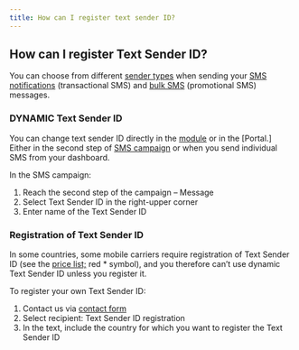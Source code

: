 ```yaml
---
title: How can I register text sender ID?
---
```


## How can I register Text Sender ID?
You can choose from different [sender types](sender-type.md#what-is-a-sender-type-and-how-can-i-use-it) when sending your [SMS notifications](https://www.bulkgate.com/en/solutions/sms/#sms-notification) (transactional SMS) and [bulk SMS](https://www.bulkgate.com/en/solutions/sms/#bulk-sms) (promotional SMS) messages. 

### DYNAMIC Text Sender ID
You can change text sender ID directly in the [module](https://www.bulkgate.com/en/sms-module/) or in the [Portal.] Either in the second step of [SMS campaign](creating-sms-campaign.md#how-do-i-create-sms-campaign) or when you send individual SMS from your dashboard. 

In the SMS campaign:
1.	Reach the second step of the campaign – Message
2.	Select Text Sender ID in the right-upper corner
3.	Enter name of the Text Sender ID

### Registration of Text Sender ID
In some countries, some mobile carriers require registration of Text Sender ID (see the [price list;](https://www.bulkgate.com/en/sms-price/) red * symbol), and you therefore can’t use dynamic Text Sender ID unless you register it. 

To register your own Text Sender ID:
1.	Contact us via [contact form](https://www.bulkgate.com/en/contact-us/)
2.	Select recipient: Text Sender ID registration
3.	In the text, include the country for which you want to register the Text Sender ID

